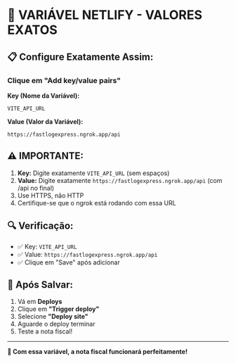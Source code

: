 # 🎯 VARIÁVEL NETLIFY - VALORES EXATOS

## 📋 Configure Exatamente Assim:

### Clique em "Add key/value pairs"

**Key (Nome da Variável):**
```
VITE_API_URL
```

**Value (Valor da Variável):**
```
https://fastlogexpress.ngrok.app/api
```

## ⚠️ IMPORTANTE:

1. **Key:** Digite exatamente `VITE_API_URL` (sem espaços)
2. **Value:** Digite exatamente `https://fastlogexpress.ngrok.app/api` (com /api no final)
3. Use HTTPS, não HTTP
4. Certifique-se que o ngrok está rodando com essa URL

## 🔍 Verificação:

- ✅ Key: `VITE_API_URL`
- ✅ Value: `https://fastlogexpress.ngrok.app/api`
- ✅ Clique em "Save" após adicionar

## 🚀 Após Salvar:

1. Vá em **Deploys**
2. Clique em **"Trigger deploy"**
3. Selecione **"Deploy site"**
4. Aguarde o deploy terminar
5. Teste a nota fiscal!

---

**🎉 Com essa variável, a nota fiscal funcionará perfeitamente!**